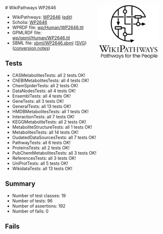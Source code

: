 <img style="float: right; width: 200px" src="../logo.png" />
# WikiPathways WP2646

* WikiPathways: [WP2646](https://www.wikipathways.org/instance/WP2646) ([edit](https://identifiers.org/wikipathways:WP2646))
* Scholia: [WP2646](https://scholia.toolforge.org/wikipathways/WP2646)
* WPRDF file: [wp/Human/WP2646.ttl](../wp/Human/WP2646.ttl)
* GPMLRDF file: [wp/gpml/Human/WP2646.ttl](../wp/gpml/Human/WP2646.ttl)
* SBML file: [sbml/WP2646.sbml](../sbml/WP2646.sbml) ([SVG](../sbml/WP2646.svg)) ([conversion notes](../sbml/WP2646.txt))

## Tests
* CASMetabolitesTests: all 2 tests OK!
* ChEBIMetabolitesTests: all 4 tests OK!
* ChemSpiderTests: all 2 tests OK!
* DataNodesTests: all 4 tests OK!
* EnsemblTests: all 4 tests OK!
* GeneTests: all 3 tests OK!
* GeneralTests: all 13 tests OK!
* HMDBMetabolitesTests: all 1 tests OK!
* InteractionTests: all 7 tests OK!
* KEGGMetaboliteTests: all 2 tests OK!
* MetaboliteStructureTests: all 1 tests OK!
* MetabolitesTests: all 14 tests OK!
* OudatedDataSourcesTests: all 7 tests OK!
* PathwayTests: all 6 tests OK!
* ProteinsTests: all 2 tests OK!
* PubChemMetabolitesTests: all 3 tests OK!
* ReferencesTests: all 3 tests OK!
* UniProtTests: all 5 tests OK!
* WikidataTests: all 13 tests OK!


## Summary

* Number of test classes: 19
* Number of tests: 96
* Number of assertions: 192
* Number of fails: 0

## Fails

